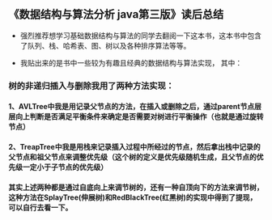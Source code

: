 ## 《数据结构与算法分析 java第三版》读后总结

- 强烈推荐想学习基础数据结构与算法的同学去翻阅一下这本书，这本书中包含了队列、栈、哈希表、图、树以及各种排序算法等等。

- 我贴出来的是书中一些较为有趣且经典的数据结构与算法实现，
其中：

### 树的非递归插入与删除我用了两种方法实现：
#### 1、AVLTree中我是用记录父节点的方法，在插入或删除之后，通过parent节点层层向上判断是否满足平衡条件来确定是否需要对树进行平衡操作（也就是通过旋转节点）
#### 2、TreapTree中我是用栈来记录插入过程中所经过的节点，然后拿出栈中记录的父节点和祖父节点来调整优先级（这个树的定义是优先级随机生成，且父节点的优先级一定小于子节点的优先级）

#### 其实上述两种都是通过自底向上来调节树的，还有一种自顶向下的方法来调节树，这种方法在SplayTree(伸展树)和RedBlackTree(红黑树)的实现中得到了提现，可以自行去看一下。
